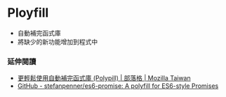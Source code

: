 # Ployfill

* 自動補完函式庫
* 將缺少的新功能增加到程式中

### 延伸閱讀

* [更輕鬆使用自動補完函式庫 (Polypill) | 部落格 | Mozilla Taiwan](https://blog.mozilla.com.tw/posts/6824/using-polyfills)
* [GitHub - stefanpenner/es6-promise: A polyfill for ES6-style Promises](https://github.com/stefanpenner/es6-promise)
